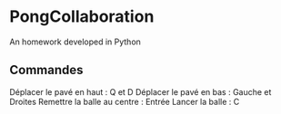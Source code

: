 PongCollaboration
=================

An homework developed in Python


Commandes
-----------------
Déplacer le pavé en haut : Q et D
Déplacer le pavé en bas : Gauche et Droites
Remettre la balle au centre : Entrée
Lancer la balle : C
